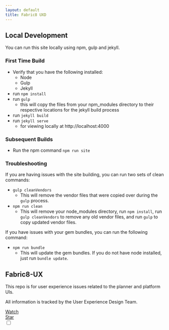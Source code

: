 ```yaml
---
layout: default
title: Fabric8 UXD
---
```

<div class="container-fluid">
  <div class="col-md-6">
    <h2>
      Local Development
    </h2>
    <p>
      You can run this site locally using npm, gulp and jekyll.
    </p>
    <h3>
      First Time Build
    </h3>
    <ul>
      <li>
        Verify that you have the following installed:
          <ul>
            <li>
              Node
            </li>
            <li>
              Gulp
            </li>
            <li>
              Jekyll
            </li>
          </ul>
        </li>
        <li>
          run <code>npm install</code>
        </li>
        <li>
          run <code>gulp</code>
          <ul>
            <li>
              this will copy the files from your npm_modules directory to their respective locations for the jekyll build process
            </li>
          </ul>
        </li>
        <li>
          run <code>jekyll build</code>
        </li>
        <li>
          run <code>jekyll serve</code>
          <ul>
            <li>
              for viewing locally at http://localhost:4000
            </li>
          </ul>
        </li>
      </ul>
      <h3>
        Subsequent Builds
      </h3>
      <ul>
        <li>
          Run the npm command <code>npm run site</code>
        </li>
      </ul>
      <h3>
        Troubleshooting
      </h3>
      <p>
        If you are having issues with the site building, you can run two sets of clean commands:
        <ul>
          <li>
            <code>gulp cleanVendors</code>
            <ul>
              <li>
                This will remove the vendor files that were copied over during the <code>gulp</code> process.
              </li>
            </ul>
          </li>
          <li>
            <code>npm run clean</code>
            <ul>
              <li>
                This will remove your node_modules directory, run <code>npm install</code>, run <code>gulp cleanVendors</code> to remove any old vendor files, and run <code>gulp</code> to copy updated vendor files.
              </li>
            </ul>
          </li>
        </ul>
      </p>
      <p>
        If you have issues with your gem bundles, you can run the following command:
        <ul>
          <li>
            <code>npm run bundle</code>
            <ul>
              <li>
                This will update the gem bundles. If you do not have node installed, just run <code>bundle update</code>.
              </li>
            </ul>
          </li>
        </ul>
      </p>
  </div>

  <div class="col-md-6">
    <div class="container-fluid container-cards-pf">
      <div class="row row-cards-pf">
        <div class="card-pf card-pf-view">
          <div class="card-pf-body">
            <div class="card-pf-top-element">
              <span class="fa fa-github card-pf-icon-circle"></span>
            </div>
            <h2 class="card-pf-title text-center">
              Fabric8-UX
            </h2>
            <p class="card-pf-info text-center">
              This repo is for user experience issues related to the planner and platform UIs.
            </p>
            <p class="card-pf-info text-center">
              All information is tracked by the User Experience Design Team.
            </p>
            <div class="card-pf-items text-center">
              <div class="card-pf-item">
                <a class="github-button" href="https://github.com/ntkme/github-buttons/subscription" data-icon="octicon-eye" data-style="mega" aria-label="Watch ntkme/github-buttons on GitHub">Watch</a>
              </div>
              <div class="card-pf-item">
                <a class="github-button" href="https://github.com/ntkme/github-buttons" data-icon="octicon-star" data-style="mega" aria-label="Star ntkme/github-buttons on GitHub">Star</a>
              </div>
            </div>
          </div>
          <div class="card-pf-view-checkbox">
            <input type="checkbox">
          </div>
        </div>
      </div>
    </div>
  </div>
</div>
